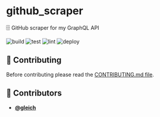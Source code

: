 <!-- DO NOT REMOVE - contributor_list:data:start:["gleich"]:end -->

# github_scraper

🗄  GitHub scraper for my GraphQL API

![build](https://github.com/Matt-Gleich/github_scraper/workflows/build/badge.svg)
![test](https://github.com/Matt-Gleich/github_scraper/workflows/test/badge.svg)
![lint](https://github.com/Matt-Gleich/github_scraper/workflows/lint/badge.svg)
![deploy](https://github.com/Matt-Gleich/github_scraper/workflows/deploy/badge.svg)

## 🙌 Contributing

Before contributing please read the [CONTRIBUTING.md file](https://github.com/Matt-Gleich/github_scraper/blob/master/CONTRIBUTING.md).

<!-- DO NOT REMOVE - contributor_list:start -->
## 👥 Contributors


- **[@gleich](https://github.com/gleich)**

<!-- DO NOT REMOVE - contributor_list:end -->
